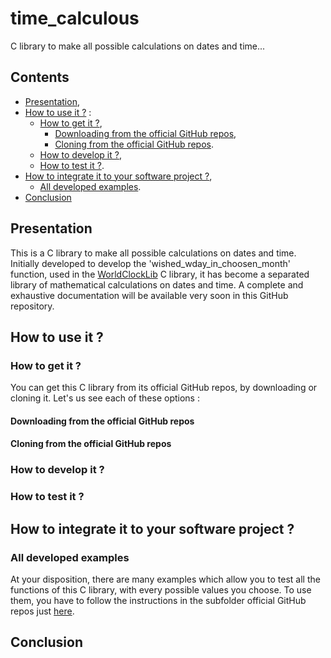 # time_calculous

C library to make all possible calculations on dates and time...

## Contents

* [Presentation](#presentation),
* [How to use it ?](#how_to_use_it) :
  * [How to get it ?](#how_to_get_it),
    * [Downloading from the official GitHub repos](#from_downloading),
    * [Cloning from the official GitHub repos](#from_cloning).
  * [How to develop it ?](#how_to_develop_it),
  * [How to test it ?](#how_to_test_it).
* [How to integrate it to your software project ?](#how_to_integrate_it_to_your_software_project),
  * [All developed examples](#all_developed_examples).
* [Conclusion](#conclusion)

<a name="presentation"></a>
## Presentation

This is a C library to make all possible calculations on dates and time. Initially developed to develop the 'wished_wday_in_choosen_month' function, used in the [WorldClockLib](https://github.com/Vicken-Ghoubiguian/WorldClockLib) C library, it has become a separated library of mathematical calculations on dates and time. A complete and exhaustive documentation will be available very soon in this GitHub repository.

<a name="how_to_use_it"></a>
## How to use it ?

<a name="how_to_get_it"></a>
### How to get it ?

You can get this C library from its official GitHub repos, by downloading or cloning it. Let's us see each of these options :

<a name="from_downloading"></a>
#### Downloading from the official GitHub repos

<a name="from_cloning"></a>
#### Cloning from the official GitHub repos

<a name="how_to_develop_it"></a>
### How to develop it ?

<a name="how_to_test_it"></a>
### How to test it ?

<a name="how_to_integrate_it_to_your_software_project"></a>
## How to integrate it to your software project ?

<a name="all_developed_examples"></a>
### All developed examples

At your disposition, there are many examples which allow you to test all the functions of this C library, with every possible values you choose. To use them, you have to follow the instructions in the subfolder official GitHub repos just [here](https://github.com/Vicken-Ghoubiguian/time_calculous/tree/main/tests).

<a name="conclusion"></a>
## Conclusion
